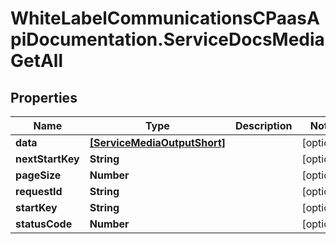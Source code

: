 # WhiteLabelCommunicationsCPaasApiDocumentation.ServiceDocsMediaGetAll

## Properties

Name | Type | Description | Notes
------------ | ------------- | ------------- | -------------
**data** | [**[ServiceMediaOutputShort]**](ServiceMediaOutputShort.md) |  | [optional] 
**nextStartKey** | **String** |  | [optional] 
**pageSize** | **Number** |  | [optional] 
**requestId** | **String** |  | [optional] 
**startKey** | **String** |  | [optional] 
**statusCode** | **Number** |  | [optional] 


